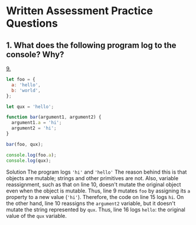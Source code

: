 # Written Assessment Practice Questions

## 1. What does the following program log to the console? Why?

[9.](https://launchschool.com/books/javascript/read/objects#exercises)

```js
let foo = {
  a: 'hello',
  b: 'world',
};

let qux = 'hello';

function bar(argument1, argument2) {
  argument1.a = 'hi';
  argument2 = 'hi';
}

bar(foo, qux);

console.log(foo.a);
console.log(qux);
```

Solution
The program logs `'hi'` and `'hello'` The reason behind this is that objects are mutable; strings and other primitives are not. Also, variable reassignment, such as that on line 10, doesn't mutate the original object even when the object is mutable. Thus, line 9 mutates `foo` by assigning its `a` property to a new value (`'hi'`). Therefore, the code on line 15 logs `hi`. On the other hand, line 10 reassigns the `argument2` variable, but it doesn't mutate the string represented by `qux`. Thus, line 16 logs `hello`: the original value of the `qux` variable.
